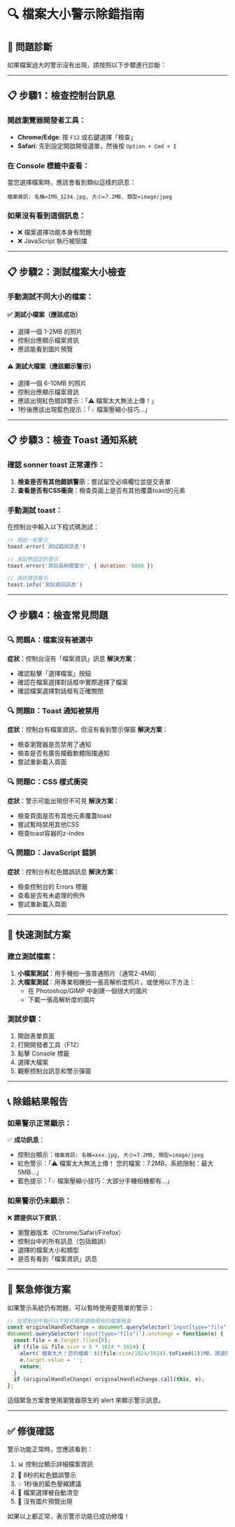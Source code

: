 # 🔍 檔案大小警示除錯指南

## 🐛 **問題診斷**

如果檔案過大的警示沒有出現，請按照以下步驟進行診斷：

---

## 📋 **步驟1：檢查控制台訊息**

### 開啟瀏覽器開發者工具：
- **Chrome/Edge**: 按 `F12` 或右鍵選擇「檢查」
- **Safari**: 先到設定開啟開發選單，然後按 `Option + Cmd + I`

### 在 Console 標籤中查看：
當您選擇檔案時，應該會看到類似這樣的訊息：
```
檔案資訊: 名稱=IMG_1234.jpg, 大小=7.2MB, 類型=image/jpeg
```

### 如果沒有看到這個訊息：
- ❌ 檔案選擇功能本身有問題
- ❌ JavaScript 執行被阻擋

---

## 📋 **步驟2：測試檔案大小檢查**

### 手動測試不同大小的檔案：

#### ✅ **測試小檔案（應該成功）**
- 選擇一個 1-2MB 的照片
- 控制台應顯示檔案資訊
- 應該能看到圖片預覽

#### ⚠️ **測試大檔案（應該顯示警示）**
- 選擇一個 6-10MB 的照片
- 控制台應顯示檔案資訊
- 應該出現紅色錯誤警示：「⚠️ 檔案太大無法上傳！」
- 1秒後應該出現藍色提示：「💡 檔案壓縮小技巧...」

---

## 📋 **步驟3：檢查 Toast 通知系統**

### 確認 sonner toast 正常運作：
1. **檢查是否有其他錯誤警示**：嘗試留空必填欄位並提交表單
2. **查看是否有CSS衝突**：檢查頁面上是否有其他覆蓋toast的元素

### 手動測試 toast：
在控制台中輸入以下程式碼測試：
```javascript
// 測試一般警示
toast.error('測試錯誤訊息')

// 測試帶設定的警示
toast.error('測試長時間警示', { duration: 8000 })

// 測試資訊警示
toast.info('測試資訊訊息')
```

---

## 📋 **步驟4：檢查常見問題**

### 🔍 **問題A：檔案沒有被選中**
**症狀**：控制台沒有「檔案資訊」訊息
**解決方案**：
- 確認點擊「選擇檔案」按鈕
- 確認在檔案選擇對話框中實際選擇了檔案
- 確認檔案選擇對話框有正確關閉

### 🔍 **問題B：Toast 通知被禁用**
**症狀**：控制台有檔案資訊，但沒有看到警示彈窗
**解決方案**：
- 檢查瀏覽器是否禁用了通知
- 檢查是否有廣告攔截軟體阻擋通知
- 嘗試重新載入頁面

### 🔍 **問題C：CSS 樣式衝突**
**症狀**：警示可能出現但不可見
**解決方案**：
- 檢查頁面是否有其他元素覆蓋toast
- 嘗試暫時禁用其他CSS
- 檢查toast容器的z-index

### 🔍 **問題D：JavaScript 錯誤**
**症狀**：控制台有紅色錯誤訊息
**解決方案**：
- 檢查控制台的 Errors 標籤
- 查看是否有未處理的例外
- 嘗試重新載入頁面

---

## 🧪 **快速測試方案**

### 建立測試檔案：
1. **小檔案測試**：用手機拍一張普通照片（通常2-4MB）
2. **大檔案測試**：用專業相機拍一張高解析度照片，或使用以下方法：
   - 在 Photoshop/GIMP 中創建一個很大的圖片
   - 下載一張高解析度的圖片

### 測試步驟：
1. 開啟表單頁面
2. 打開開發者工具（F12）
3. 點擊 Console 標籤
4. 選擇大檔案
5. 觀察控制台訊息和警示彈窗

---

## 📞 **除錯結果報告**

### 如果警示正常顯示：
✅ **成功訊息**：
- 控制台顯示：`檔案資訊: 名稱=xxx.jpg, 大小=7.2MB, 類型=image/jpeg`
- 紅色警示：「⚠️ 檔案太大無法上傳！ 您的檔案：7.2MB，系統限制：最大5MB...」
- 藍色提示：「💡 檔案壓縮小技巧：大部分手機相機都有...」

### 如果警示仍未顯示：
❌ **請提供以下資訊**：
- 瀏覽器版本（Chrome/Safari/Firefox）
- 控制台中的所有訊息（包括錯誤）
- 選擇的檔案大小和類型
- 是否有看到「檔案資訊」訊息

---

## 🔧 **緊急修復方案**

如果警示系統仍有問題，可以暫時使用更簡單的警示：

```javascript
// 在控制台中執行以下程式碼來替換現有的檔案檢查
const originalHandleChange = document.querySelector('input[type="file"]').onchange;
document.querySelector('input[type="file"]').onchange = function(e) {
  const file = e.target.files[0];
  if (file && file.size > 5 * 1024 * 1024) {
    alert(`檔案太大！您的檔案：${(file.size/1024/1024).toFixed(1)}MB，請選擇小於5MB的照片`);
    e.target.value = '';
    return;
  }
  if (originalHandleChange) originalHandleChange.call(this, e);
};
```

這個緊急方案會使用瀏覽器原生的 alert 來顯示警示訊息。

---

## ✅ **修復確認**

警示功能正常時，您應該看到：
1. 📊 控制台顯示詳細檔案資訊
2. 🚨 8秒的紅色錯誤警示
3. 💡 1秒後的藍色壓縮建議
4. 🔄 檔案選擇被自動清空
5. 🚫 沒有圖片預覽出現

如果以上都正常，表示警示功能已成功修復！
